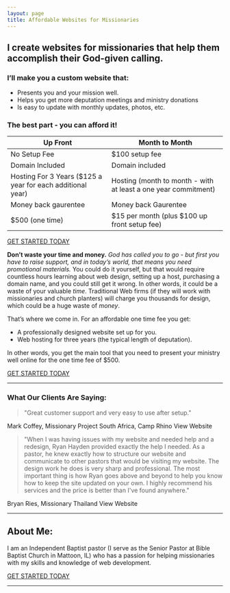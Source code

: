 ```yaml
---
layout: page
title: Affordable Websites for Missionaries
---
```



## I create websites for missionaries that help them accomplish their God-given calling.
### I’ll make you a custom website that:

- Presents you and your mission well.
- Helps you get more deputation meetings and ministry donations
- Is easy to update with monthly updates, photos, etc.

### The best part - you can afford it!




| **Up Front**                                               | **Month to Month**                                             |
| ---------------------------------------------------------- | -------------------------------------------------------------- |
| No Setup Fee                                               | $100 setup fee                                                 |
| Domain Included                                            | Domain included                                                |
| Hosting For 3 Years ($125 a year for each additional year) | Hosting (month to month - with at least a one year commitment) |
| Money back gaurentee                                       | Money back Gaurentee                                           |
| $500 (one time)                                            | $15 per month (plus $100 up front setup fee)                   |



<a class="button" href="http://ryanhaydenwebsites.com/contact.html">GET STARTED TODAY</a> 

**Don’t waste your time and money.** *God has called you to go - but first you have to raise support, and in today’s world, that means you need promotional materials.*  You could do it yourself, but that would require countless hours learning about web design, setting up a host, purchasing a domain name, and you could still get it wrong.  In other words, it could be a waste of your valuable *time*.  Traditional Web firms (if they will work with missionaries and church planters) will charge you thousands for design, which could be a huge waste of *money*.

That’s where we come in.  For an affordable one time fee you get:


- A professionally designed website set up for you.
- Web hosting for three years (the typical length of deputation). 

In other words, you get the main tool that you need to present your ministry well online for the one time fee of $500.    

<a class="button" href="http://ryanhaydenwebsites.com/contact.html">GET STARTED TODAY</a> 


----------

### What Our Clients Are Saying:

> "Great customer support and very easy to use after setup."

Mark Coffey, Missionary
Project South Africa, Camp Rhino
View Website

> "When I was having issues with my website and needed help and a redesign, Ryan Hayden provided exactly the help I needed. As a pastor, he knew exactly how to structure our website and communicate to other pastors that would be visiting my website. The design work he does is very sharp and professional. The most important thing is how Ryan goes above and beyond to help you know how to keep the site updated on your own. I highly recommend his services and the price is better than I've found anywhere."

Bryan Ries, Missionary
Thailand
View Website



----------
## About Me:

I am an Independent Baptist pastor (I serve as the Senior Pastor at Bible Baptist Church in Mattoon, IL) who has a passion for helping missionaries with my skills and knowledge of web development.


<a class="button" href="http://ryanhaydenwebsites.com/contact.html">GET STARTED TODAY</a> 

----------


